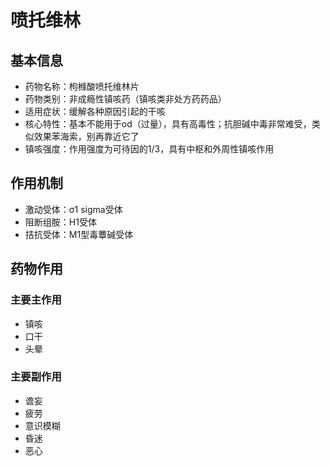 # 喷托维林
## 基本信息
- 药物名称：枸橼酸喷托维林片
- 药物类别：非成瘾性镇咳药（镇咳类非处方药药品）
- 适用症状：缓解各种原因引起的干咳
- 核心特性：基本不能用于od（过量），具有高毒性；抗胆碱中毒非常难受，类似效果苯海索，别再靠近它了
- 镇咳强度：作用强度为可待因的1/3，具有中枢和外周性镇咳作用


## 作用机制
- 激动受体：σ1 sigma受体
- 阻断组胺：H1受体
- 拮抗受体：M1型毒蕈碱受体


## 药物作用
### 主要主作用
- 镇咳
- 口干
- 头晕

### 主要副作用
- 谵妄
- 疲劳
- 意识模糊
- 昏迷
- 恶心